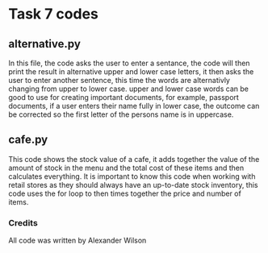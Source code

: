 # Task 7 codes

## alternative.py

In this file, the code asks the user to enter a sentance, the code will then print the result in alternative upper and lower case letters, it then asks the user to enter another sentence, this time the words are alternativly changing from upper to lower case. upper and lower case words can be good to use for creating important documents, for example, passport documents, if a user enters their name fully in lower case, the outcome can be corrected so the first letter of the persons name is in uppercase.

## cafe.py

This code shows the stock value of a cafe, it adds together the value of the amount of stock in the menu and the total cost of these items and then calculates everything. It is important to know this code when working with retail stores as they should always have an up-to-date stock inventory, this code uses the for loop to then times together the price and number of items.

### Credits

All code was written by Alexander Wilson
